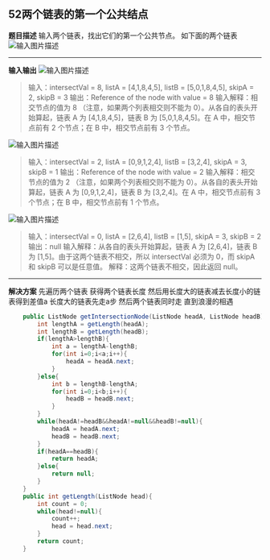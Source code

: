 ## 52两个链表的第一个公共结点
**题目描述**
输入两个链表，找出它们的第一个公共节点。
如下面的两个链表
![输入图片描述](https://assets.leetcode-cn.com/aliyun-lc-upload/uploads/2018/12/14/160_statement.png)

---
**输入输出**
![输入图片描述](https://assets.leetcode-cn.com/aliyun-lc-upload/uploads/2018/12/14/160_example_1.png)
>输入：intersectVal = 8, listA = [4,1,8,4,5], listB = [5,0,1,8,4,5], skipA = 2, skipB = 3
输出：Reference of the node with value = 8
输入解释：相交节点的值为 8 （注意，如果两个列表相交则不能为 0）。从各自的表头开始算起，链表 A 为 [4,1,8,4,5]，链表 B 为 [5,0,1,8,4,5]。在 A 中，相交节点前有 2 个节点；在 B 中，相交节点前有 3 个节点。

![输入图片描述](https://assets.leetcode-cn.com/aliyun-lc-upload/uploads/2018/12/14/160_example_2.png)
>输入：intersectVal = 2, listA = [0,9,1,2,4], listB = [3,2,4], skipA = 3, skipB = 1
输出：Reference of the node with value = 2
输入解释：相交节点的值为 2 （注意，如果两个列表相交则不能为 0）。从各自的表头开始算起，链表 A 为 [0,9,1,2,4]，链表 B 为 [3,2,4]。在 A 中，相交节点前有 3 个节点；在 B 中，相交节点前有 1 个节点。

![输入图片描述](https://assets.leetcode-cn.com/aliyun-lc-upload/uploads/2018/12/14/160_example_3.png)

>输入：intersectVal = 0, listA = [2,6,4], listB = [1,5], skipA = 3, skipB = 2
输出：null
输入解释：从各自的表头开始算起，链表 A 为 [2,6,4]，链表 B 为 [1,5]。由于这两个链表不相交，所以 intersectVal 必须为 0，而 skipA 和 skipB 可以是任意值。
解释：这两个链表不相交，因此返回 null。

---
**解决方案**
先遍历两个链表
获得两个链表长度
然后用长度大的链表减去长度小的链表得到差值a
长度大的链表先走a步
然后两个链表同时走
直到浪漫的相遇
```java
    public ListNode getIntersectionNode(ListNode headA, ListNode headB) {
        int lengthA = getLength(headA);
        int lengthB = getLength(headB);
        if(lengthA>lengthB){
            int a = lengthA-lengthB;
            for(int i=0;i<a;i++){
                headA = headA.next;
            }
        }else{
            int b = lengthB-lengthA;
            for(int i=0;i<b;i++){
                headB = headB.next;
            }
        }
        while(headA!=headB&&headA!=null&&headB!=null){
            headA = headA.next;
            headB = headB.next;
        }
        if(headA==headB){
            return headA;
        }else{
            return null;
        }
    }
    public int getLength(ListNode head){
        int count = 0;
        while(head!=null){
            count++;
            head = head.next;
        }
        return count;
    }
```


